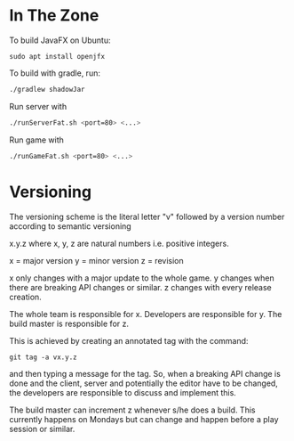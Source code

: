 In The Zone
===========


To build JavaFX on Ubuntu:

```
sudo apt install openjfx
```


To build with gradle, run:

```bash
./gradlew shadowJar
```

Run server with

```bash
./runServerFat.sh <port=80> <...>
```

Run game with

```bash
./runGameFat.sh <port=80> <...>
```

Versioning
==========

The versioning scheme is the literal letter "v" followed by a version 
number according to semantic versioning 

x.y.z 
where x, y, z are natural numbers i.e. positive integers.

x = major version
y = minor version
z = revision

x only changes with a major update to the whole game.
y changes when there are breaking API changes or similar.
z changes with every release creation.

The whole team is responsible for x.
Developers are responsible for y.
The build master is responsible for z.

This is achieved by creating an annotated tag with the command:

```git tag -a vx.y.z```

and then typing a message for the tag. So, when a breaking API change is done
and the client, server and potentially the editor have to be changed, the 
developers are responsible to discuss and implement this.

The build master can increment z whenever s/he does a build.
This currently happens on Mondays but can change and happen before a play
session or similar.
